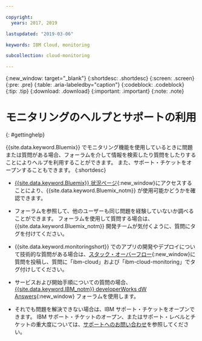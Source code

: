 ```yaml
---

copyright:
  years: 2017, 2019

lastupdated: "2019-03-06"

keywords: IBM Cloud, monitoring

subcollection: cloud-monitoring

---
```


{:new_window: target="_blank"}
{:shortdesc: .shortdesc}
{:screen: .screen}
{:pre: .pre}
{:table: .aria-labeledby="caption"}
{:codeblock: .codeblock}
{:tip: .tip}
{:download: .download}
{:important: .important}
{:note: .note}


# モニタリングのヘルプとサポートの利用
{: #gettinghelp}

{{site.data.keyword.Bluemix}} でモニタリング機能を使用しているときに問題または質問がある場合、フォーラムを介して情報を検索したり質問をしたりすることによりヘルプを利用することができます。 また、サポート・チケットをオープンすることもできます。
{:shortdesc}

* [{{site.data.keyword.Bluemix}} 状況ページ](https://developer.ibm.com/bluemix/support/#status){:new_window}にアクセスすることにより、{{site.data.keyword.Bluemix_notm}} が使用可能かどうかを確認できます。

* フォーラムを参照して、他のユーザーも同じ問題を経験していないか調べることができます。 フォーラムを使用して質問する場合は、{{site.data.keyword.Bluemix_notm}} 開発チームが気付くように、質問にタグを付けてください。
<!--Insert the appropriate Stack Overflow tag for your service for <service_keyword> in URL and text below:  -->
  * {{site.data.keyword.monitoringshort}} でのアプリの開発やデプロイについて技術的な質問がある場合は、[スタック・オーバーフロー](http://stackoverflow.com/search?q=ibm-cloud-monitoring+ibm-cloud){:new_window}に質問を投稿し、質問に「ibm-cloud」および「ibm-cloud-monitoring」でタグ付けしてください。
<!--Insert the appropriate dW Answers tag for your service for <service_keyword> in URL below:  -->
  * サービスおよび開始手順についての質問の場合、[{{site.data.keyword.IBM_notm}} developerWorks dW Answers](https://developer.ibm.com/answers/topics/ibm-cloud-monitoring/?smartspace=ibm-cloud){:new_window} フォーラムを使用します。

* それでも問題を解決できない場合は、IBM サポート・チケットをオープンできます。 IBM サポート・チケットのオープン、またはサポート・レベルとチケットの重大度については、[サポートへのお問い合わせ](/docs/get-support?topic=get-support-getting-customer-support#getting-customer-support)を参照してください。

